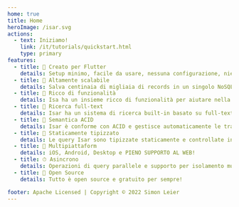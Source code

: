 ```yaml
---
home: true
title: Home
heroImage: /isar.svg
actions:
  - text: Iniziamo!
    link: /it/tutorials/quickstart.html
    type: primary
features:
  - title: 💙 Creato per Flutter
    details: Setup minimo, facile da usare, nessuna configurazione, niente codice boilerplate. Basta aggiungere poche linee di codice per iniziare.
  - title: 🚀 Altamente scalabile
    details: Salva centinaia di migliaia di records in un singolo NoSQL database ed interrogalo in maniera efficiente ed asincrona.
  - title: 🍭 Ricco di funzionalità
    details: Isa ha un insieme ricco di funzionalità per aiutare nella gestione dei tuoi dati. Indici composti & multi-entry, modificatori di query, supporto al JSON, e molto altro. 
  - title: 🔎 Ricerca full-text
    details: Isar ha un sistema di ricerca built-in basato su full-text. Crea un inidice multi-entry e ricerca i record facilmente. 
  - title: 🧪 Semantica ACID 
    details: Isar è conforme con ACID e gestisce automaticamente le transazioni. In caso di errore effettua roll-back automaticamente. 
  - title: 💃 Staticamente tipizzato
    details: Le query Isar sono tipizzate staticamente e controllate in fase di compilazione. Non è necessario preoccuparsi degli errori di runtime.
  - title: 📱 Multipiattaform
    details: iOS, Android, Desktop e PIENO SUPPORTO AL WEB!
  - title: ⏱ Asincrono
    details: Operazioni di query parallele e supporto per isolamento multiplo pronto all'uso
  - title: 🦄 Open Source
    details: Tutto è open source e gratuito per sempre!

footer: Apache Licensed | Copyright © 2022 Simon Leier
---
```

